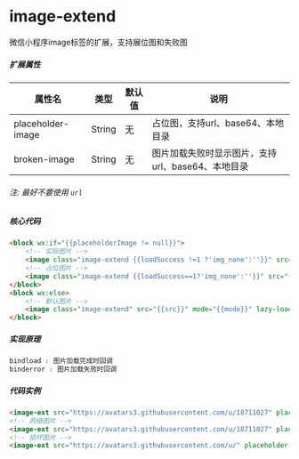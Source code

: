 # image-extend

微信小程序image标签的扩展，支持展位图和失败图

##### 扩展属性

|属性名|类型|默认值|说明|
|---|---|---|---|
|placeholder-image|String|无|占位图，支持url、base64、本地目录|
|broken-image|String|无|图片加载失败时显示图片，支持url、base64、本地目录|

###### 注: 最好不要使用 `url`

##### 核心代码
``` html
<block wx:if="{{placeholderImage != null}}">
    <!-- 实际图片 -->
    <image class="image-extend {{loadSuccess !=1 ?'img_none':''}}" src="{{src}}" mode="{{mode}}" lazy-load="{{lazyLoad}}" bindload="_loadSuccess" binderror="_loadError"></image>
    <!-- 占位图片 -->
    <image class="image-extend {{loadSuccess==1?'img_none':''}}" src="{{placeholderImage}}" mode="{{mode}}" lazy-load="{{lazyLoad}}"></image>
</block>
<block wx:else>
    <!-- 默认图片 -->
    <image class="image-extend" src="{{src}}" mode="{{mode}}" lazy-load="{{lazyLoad}}"></image>
</block>
```

##### 实现原理
``` css
bindload : 图片加载完成时回调
binderror : 图片加载失败时回调
```

##### 代码实例
``` html
<image-ext src="https://avatars3.githubusercontent.com/u/18711027" placeholder-image="/icon/default.png" brokenImage="/icon/break.png" class="logo"></image-ext>
<!-- 网络图片 -->
<image-ext src="https://avatars3.githubusercontent.com/u/18711027" placeholder-image="https://timgsa.baidu.com/timg?image&quality=80&size=b9999_10000&sec=1525693369091&di=7acd1d6ec54df9e8b75348e611469585&imgtype=0&src=http%3A%2F%2Fimg.zcool.cn%2Fcommunity%2F01786557e4a6fa0000018c1bf080ca.png" brokenImage="https://timgsa.baidu.com/timg?image&quality=80&size=b9999_10000&sec=1525693334599&di=ae7d67d686448c3a9421db5d128f621a&imgtype=0&src=http%3A%2F%2Fimgsrc.baidu.com%2Fimgad%2Fpic%2Fitem%2Fb58f8c5494eef01f3ddfaeedebfe9925bd317dca.jpg" class="logo"></image-ext>
<!-- 损坏图片 -->
<image-ext src="https://avatars3.githubusercontent.com/u/" placeholder-image="/icon/default.png" brokenImage="/icon/break.png" class="logo"></image-ext>
```

